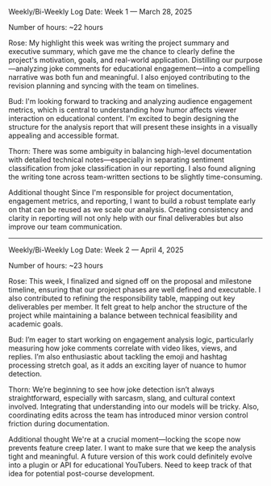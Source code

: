 Weekly/Bi-Weekly Log
Date:
Week 1 — March 28, 2025

Number of hours:
~22 hours

Rose:
My highlight this week was writing the project summary and executive summary, which gave me the chance to clearly define the project's motivation, goals, and real-world application. Distilling our purpose—analyzing joke comments for educational engagement—into a compelling narrative was both fun and meaningful. I also enjoyed contributing to the revision planning and syncing with the team on timelines.

Bud:
I'm looking forward to tracking and analyzing audience engagement metrics, which is central to understanding how humor affects viewer interaction on educational content. I'm excited to begin designing the structure for the analysis report that will present these insights in a visually appealing and accessible format.

Thorn:
There was some ambiguity in balancing high-level documentation with detailed technical notes—especially in separating sentiment classification from joke classification in our reporting. I also found aligning the writing tone across team-written sections to be slightly time-consuming.

Additional thought
Since I'm responsible for project documentation, engagement metrics, and reporting, I want to build a robust template early on that can be reused as we scale our analysis. Creating consistency and clarity in reporting will not only help with our final deliverables but also improve our team communication.         

---

Weekly/Bi-Weekly Log
Date:
Week 2 — April 4, 2025

Number of hours:
~23 hours

Rose:
This week, I finalized and signed off on the proposal and milestone timeline, ensuring that our project phases are well defined and executable. I also contributed to refining the responsibility table, mapping out key deliverables per member. It felt great to help anchor the structure of the project while maintaining a balance between technical feasibility and academic goals.

Bud:
I’m eager to start working on engagement analysis logic, particularly measuring how joke comments correlate with video likes, views, and replies. I’m also enthusiastic about tackling the emoji and hashtag processing stretch goal, as it adds an exciting layer of nuance to humor detection.

Thorn:
We’re beginning to see how joke detection isn’t always straightforward, especially with sarcasm, slang, and cultural context involved. Integrating that understanding into our models will be tricky. Also, coordinating edits across the team has introduced minor version control friction during documentation.

Additional thought
We're at a crucial moment—locking the scope now prevents feature creep later. I want to make sure that we keep the analysis tight and meaningful. A future version of this work could definitely evolve into a plugin or API for educational YouTubers. Need to keep track of that idea for potential post-course development.

